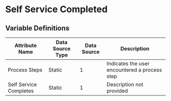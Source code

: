 # Self Service Completed

### 

## Variable Definitions

| Attribute Name|Data Source Type|Data Source|Description|
| --- | --- | --- | --- |
|Process Steps|Static|1|Indicates the user encountered a process step|
|Self Service Completes|Static|1|Description not provided|



